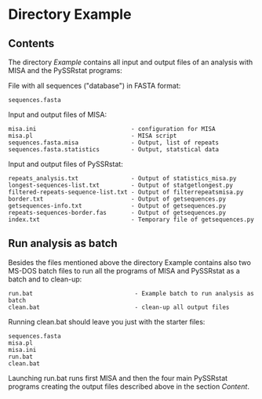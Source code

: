 # Directory Example

## Contents

The directory *Example* contains all input and output files of an analysis with MISA and the PySSRstat programs:

File with all sequences ("database") in FASTA format:

    sequences.fasta

Input and output files of MISA:

    misa.ini                           - configuration for MISA
    misa.pl                            - MISA script
    sequences.fasta.misa               - Output, list of repeats
    sequences.fasta.statistics         - Output, statstical data

Input and output files of PySSRstat:

    repeats_analysis.txt               - Output of statistics_misa.py
    longest-sequences-list.txt         - Output of statgetlongest.py
    filtered-repeats-sequence-list.txt - Output of filterrepeatsmisa.py
    border.txt                         - Output of getsequences.py
    getsequences-info.txt              - Output of getsequences.py
    repeats-sequences-border.fas       - Output of getsequences.py
    index.txt                          - Temporary file of getsequences.py
    
## Run analysis as batch

Besides the files mentioned above the directory Example contains also two MS-DOS batch files to run all the programs of MISA and PySSRstat as a batch and to clean-up:

    run.bat                             - Example batch to run analysis as batch
    clean.bat                           - clean-up all output files

Running clean.bat should leave you just with the starter files:
    
    sequences.fasta
    misa.pl
    misa.ini
    run.bat
    clean.bat
   
Launching run.bat runs first MISA and then the four main PySSRstat programs creating the output files described above in the section *Content*.
